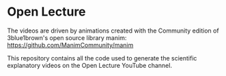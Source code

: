 # Open Lecture
The videos are driven by animations created with the Community edition of 3blue1brown's open source library manim: https://github.com/ManimCommunity/manim

This repository contains all the code used to generate the scientific explanatory videos on the Open Lecture YouTube channel.
